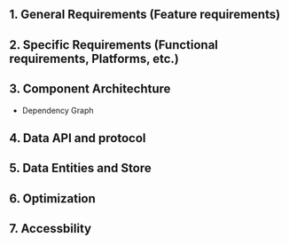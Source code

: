 ## 1. General Requirements (Feature requirements)

## 2. Specific Requirements (Functional requirements, Platforms, etc.)

## 3. Component Architechture

- Dependency Graph

## 4. Data API and protocol

## 5. Data Entities and Store

## 6. Optimization

## 7. Accessbility
